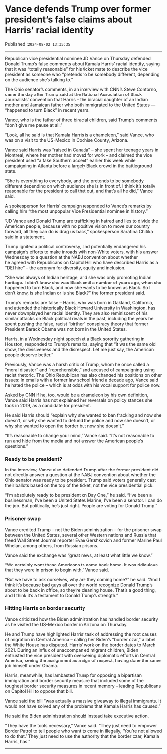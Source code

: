 # Vance defends Trump over former president’s false claims about Harris’ racial identity

Published :`2024-08-02 13:35:35`

---

Republican vice presidential nominee JD Vance on Thursday defended Donald Trump’s false comments about Kamala Harris’ racial identity, saying that it was “totally reasonable” for his ticket mate to describe the vice president as someone who “pretends to be somebody different, depending on the audience she’s talking to.”

The Ohio senator’s comments, in an interview with CNN’s Steve Contorno, came the day after Trump said at the National Association of Black Journalists’ convention that Harris – the biracial daughter of an Indian mother and Jamaican father who both immigrated to the United States — “happened to turn Black” in recent years.

Vance, who is the father of three biracial children, said Trump’s comments “don’t give me pause at all.”

“Look, all he said is that Kamala Harris is a chameleon,” said Vance, who was on a visit to the US-Mexico in Cochise County, Arizona.

Vance said Harris was “raised in Canada” – she spent her teenage years in Montreal, where her mother had moved for work – and claimed the vice president used “a fake Southern accent” earlier this week while campaigning in Atlanta before a largely Black crowd in the battleground state.

“She is everything to everybody, and she pretends to be somebody different depending on which audience she is in front of. I think it’s totally reasonable for the president to call that out, and that’s all he did,” Vance said.

A spokesperson for Harris’ campaign responded to Vance’s remarks by calling him “the most unpopular Vice Presidential nominee in history.”

“JD Vance and Donald Trump are trafficking in hatred and lies to divide the American people, because with no positive vision to move our country forward, all they can do is drag us back,” spokesperson Sarafina Chitika said in a statement.

Trump ignited a political controversy, and potentially endangered his campaign’s efforts to make inroads with non-White voters, with his answer Wednesday to a question at the NABJ convention about whether he agreed with Republicans on Capitol Hill who have described Harris as a “DEI hire” – the acronym for diversity, equity and inclusion.

“She was always of Indian heritage, and she was only promoting Indian heritage. I didn’t know she was Black until a number of years ago, when she happened to turn Black, and now she wants to be known as Black. So I don’t know, is she Indian or is she Black?” the former president said.

Trump’s remarks are false – Harris, who was born in Oakland, California, and attended the historically Black Howard University in Washington, has never downplayed her racial identity. They are also reminiscent of his similar attacks on Black political rivals in the past, including the years he spent pushing the false, racist “birther” conspiracy theory that former President Barack Obama was not born in the United States.

Harris, in a Wednesday night speech at a Black sorority gathering in Houston, responded to Trump’s remarks, saying that “it was the same old show, the divisiveness and the disrespect. Let me just say, the American people deserve better.”

Previously, Vance was a harsh critic of Trump, whom he once called a “moral disaster” and “reprehensible,” and accused of campaigning using racist rhetoric. The Ohio Republican has also changed his positions on other issues: In emails with a former law school friend a decade ago, Vance said he hated the police – which is at odds with his vocal support for police now.

Asked by CNN if he, too, would be a chameleon by his own definition, Vance said Harris has not explained her reversals on policy stances she took in 2019, as a candidate for president.

He said Harris should “explain why she wanted to ban fracking and now she doesn’t, or why she wanted to defund the police and now she doesn’t, or why she wanted to open the border but now she doesn’t.”

“It’s reasonable to change your mind,” Vance said. “It’s not reasonable to run and hide from the media and not answer the American people’s questions.”

### Ready to be president?

In the interview, Vance also defended Trump after the former president did not directly answer a question at the NABJ convention about whether the Ohio senator was ready to be president. Trump said voters generally cast their ballots based on the top of the ticket, not the vice presidential pick.

“I’m absolutely ready to be president on Day One,” he said. “I’ve been a businessman, I’ve been a United States Marine, I’ve been a senator. I can do the job. But politically, he’s just right. People are voting for Donald Trump.”

### Prisoner swap

Vance credited Trump – not the Biden administration – for the prisoner swap between the United States, several other Western nations and Russia that freed Wall Street Journal reporter Evan Gershkovich and former Marine Paul Whelan, among others, from Russian prisons.

Vance said the exchange was “great news, at least what little we know.”

“We certainly want these Americans to come back home. It was ridiculous that they were in prison to begin with,” Vance said.

“But we have to ask ourselves, why are they coming home?” he said. “And I think it’s because bad guys all over the world recognize Donald Trump’s about to be back in office, so they’re cleaning house. That’s a good thing, and I think it’s a testament to Donald Trump’s strength.”

### Hitting Harris on border security

Vance criticized how the Biden administration has handled border security as he visited the US-Mexico border in Arizona on Thursday.

He and Trump have highlighted Harris’ task of addressing the root causes of migration in Central America – calling her Biden’s “border czar,” a label the White House has disputed. Harris’ work on the border dates to March 2021. During an influx of unaccompanied migrant children, Biden entrusted the vice president with overseeing diplomatic efforts in Central America, seeing the assignment as a sign of respect, having done the same job himself under Obama.

Harris, meanwhile, has lambasted Trump for opposing a bipartisan immigration and border security measure that included some of the toughest border security measures in recent memory – leading Republicans on Capitol Hill to oppose that bill.

Vance said the bill “was actually a massive giveaway to illegal immigrants. It would not have solved any of the problems that Kamala Harris has caused.”

He said the Biden administration should instead take executive action.

“They have the tools necessary,” Vance said. “They just need to empower Border Patrol to tell people who want to come in illegally, ‘You’re not allowed to do that.’ They just need to use the authority that the border czar, Kamala Harris, has.”

---

